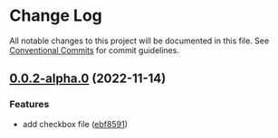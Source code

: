 # Change Log

All notable changes to this project will be documented in this file.
See [Conventional Commits](https://conventionalcommits.org) for commit guidelines.

## [0.0.2-alpha.0](https://github.com/belleui/belleui/compare/v0.0.1-alpha.2...v0.0.2-alpha.0) (2022-11-14)


### Features

* add checkbox file ([ebf8591](https://github.com/belleui/belleui/commit/ebf85910ac862a0df633ee3a31b6df77d7a39ffe))
